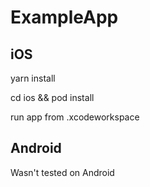 # ExampleApp

## iOS
yarn install

cd ios && pod install

run app from .xcodeworkspace

## Android
Wasn't tested on Android
